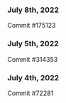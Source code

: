 ### July 8th, 2022

Commit #175123

### July 5th, 2022

Commit #314353


### July 4th, 2022

Commit #72281
